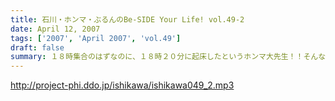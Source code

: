 ```yaml
---
title: 石川・ホンマ・ぶるんのBe-SIDE Your Life! vol.49-2
date: April 12, 2007
tags: ['2007', 'April 2007', 'vol.49']
draft: false
summary: １８時集合のはずなのに、１８時２０分に起床したというホンマ大先生！！そんなホンマさんはギターを担ぎながらの登場！そして、収録終了後はそそくさと、スタジオをあとに・・・筆を走らせながらも、バンドマンとしてのギターさばきも忘れないところがミステリアス。「貸しスタジオ」にでも行ったのでしょうか・・・NAMAE
---
```


http://project-phi.ddo.jp/ishikawa/ishikawa049_2.mp3
